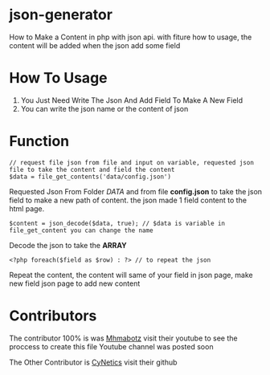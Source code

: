 # json-generator
How to Make a Content in php with json api. with fiture how to usage, the content will be added when the json add some field

# How To Usage
1. You Just Need Write The Json And Add Field To Make A New Field
2. You can write the json name or the content of json

# Function
```
// request file json from file and input on variable, requested json file to take the content and field the content
$data = file_get_contents('data/config.json')
```
Requested Json From Folder *DATA* and from file **config.json** to take the json field to make a new path of content. the json made 1 field content to the html page.

```
$content = json_decode($data, true); // $data is variable in file_get_content you can change the name
```
Decode the json to take the **ARRAY**

```
<?php foreach($field as $row) : ?> // to repeat the json
```
Repeat the content, the content will same of your field in json page, make new field json page to add new content 

# Contributors 
The contributor 100% is was [Mhmabotz](https://github.com/mhmabotz) visit their youtube to see the proccess to create this file
Youtube channel was posted soon

The Other Contributor is [CyNetics](https://github.com/CyrusCore) visit their github



